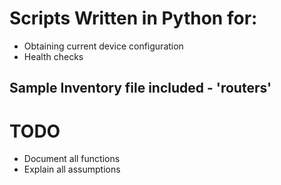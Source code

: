 # Scripts Written in Python for:
* Obtaining current device configuration
* Health checks

## Sample Inventory file included - 'routers'

# TODO
* Document all functions
* Explain all assumptions
